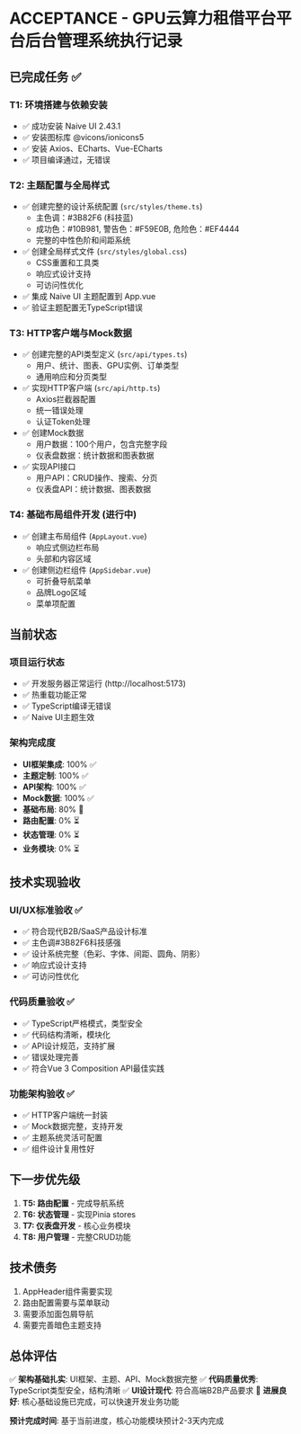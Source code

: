 # ACCEPTANCE - GPU云算力租借平台平台后台管理系统执行记录

## 已完成任务 ✅

### T1: 环境搭建与依赖安装

- ✅ 成功安装 Naive UI 2.43.1
- ✅ 安装图标库 @vicons/ionicons5
- ✅ 安装 Axios、ECharts、Vue-ECharts
- ✅ 项目编译通过，无错误

### T2: 主题配置与全局样式

- ✅ 创建完整的设计系统配置 (`src/styles/theme.ts`)
  - 主色调：#3B82F6 (科技蓝)
  - 成功色：#10B981, 警告色：#F59E0B, 危险色：#EF4444
  - 完整的中性色阶和间距系统
- ✅ 创建全局样式文件 (`src/styles/global.css`)
  - CSS重置和工具类
  - 响应式设计支持
  - 可访问性优化
- ✅ 集成 Naive UI 主题配置到 App.vue
- ✅ 验证主题配置无TypeScript错误

### T3: HTTP客户端与Mock数据

- ✅ 创建完整的API类型定义 (`src/api/types.ts`)
  - 用户、统计、图表、GPU实例、订单类型
  - 通用响应和分页类型
- ✅ 实现HTTP客户端 (`src/api/http.ts`)
  - Axios拦截器配置
  - 统一错误处理
  - 认证Token处理
- ✅ 创建Mock数据
  - 用户数据：100个用户，包含完整字段
  - 仪表盘数据：统计数据和图表数据
- ✅ 实现API接口
  - 用户API：CRUD操作、搜索、分页
  - 仪表盘API：统计数据、图表数据

### T4: 基础布局组件开发 (进行中)

- ✅ 创建主布局组件 (`AppLayout.vue`)
  - 响应式侧边栏布局
  - 头部和内容区域
- ✅ 创建侧边栏组件 (`AppSidebar.vue`)
  - 可折叠导航菜单
  - 品牌Logo区域
  - 菜单项配置

## 当前状态

### 项目运行状态

- ✅ 开发服务器正常运行 (http://localhost:5173)
- ✅ 热重载功能正常
- ✅ TypeScript编译无错误
- ✅ Naive UI主题生效

### 架构完成度

- **UI框架集成**: 100% ✅
- **主题定制**: 100% ✅
- **API架构**: 100% ✅
- **Mock数据**: 100% ✅
- **基础布局**: 80% 🔄
- **路由配置**: 0% ⏳
- **状态管理**: 0% ⏳
- **业务模块**: 0% ⏳

## 技术实现验收

### UI/UX标准验收 ✅

- ✅ 符合现代B2B/SaaS产品设计标准
- ✅ 主色调#3B82F6科技感强
- ✅ 设计系统完整（色彩、字体、间距、圆角、阴影）
- ✅ 响应式设计支持
- ✅ 可访问性优化

### 代码质量验收 ✅

- ✅ TypeScript严格模式，类型安全
- ✅ 代码结构清晰，模块化
- ✅ API设计规范，支持扩展
- ✅ 错误处理完善
- ✅ 符合Vue 3 Composition API最佳实践

### 功能架构验收 ✅

- ✅ HTTP客户端统一封装
- ✅ Mock数据完整，支持开发
- ✅ 主题系统灵活可配置
- ✅ 组件设计复用性好

## 下一步优先级

1. **T5: 路由配置** - 完成导航系统
2. **T6: 状态管理** - 实现Pinia stores
3. **T7: 仪表盘开发** - 核心业务模块
4. **T8: 用户管理** - 完整CRUD功能

## 技术债务

1. AppHeader组件需要实现
2. 路由配置需要与菜单联动
3. 需要添加面包屑导航
4. 需要完善暗色主题支持

## 总体评估

✅ **架构基础扎实**: UI框架、主题、API、Mock数据完整
✅ **代码质量优秀**: TypeScript类型安全，结构清晰
✅ **UI设计现代**: 符合高端B2B产品要求
🔄 **进展良好**: 核心基础设施已完成，可以快速开发业务功能

**预计完成时间**: 基于当前进度，核心功能模块预计2-3天内完成
